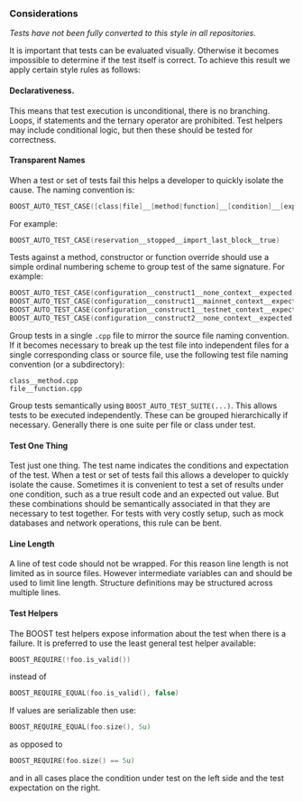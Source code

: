 ### Considerations
*Tests have not been fully converted to this style in all repositories.*

It is important that tests can be evaluated visually. Otherwise it becomes impossible to determine if the test itself is correct. To achieve this result we apply certain style rules as follows:

#### Declarativeness.

This means that test execution is unconditional, there is no branching. Loops, if statements and the ternary operator are prohibited. Test helpers may include conditional logic, but then these should be tested for correctness.

#### Transparent Names
When a test or set of tests fail this helps a developer to quickly isolate the cause. The naming convention is:
```c
BOOST_AUTO_TEST_CASE([class|file]__[method|function]__[condition]__[expectation])
```
For example:
```c
BOOST_AUTO_TEST_CASE(reservation__stopped__import_last_block__true)
```

Tests against a method, constructor or function override should use a simple ordinal numbering scheme to group test of the same signature. For example:
```c
BOOST_AUTO_TEST_CASE(configuration__construct1__none_context__expected)
BOOST_AUTO_TEST_CASE(configuration__construct1__mainnet_context__expected)
BOOST_AUTO_TEST_CASE(configuration__construct1__testnet_context__expected)
BOOST_AUTO_TEST_CASE(configuration__construct2__none_context__expected)
```

Group tests in a single `.cpp` file to mirror the source file naming convention. If it becomes necessary to break up the test file into independent files for a single corresponding class or source file, use the following test file naming convention (or a subdirectory):
```
class__method.cpp
file__function.cpp
```

Group tests semantically using `BOOST_AUTO_TEST_SUITE(...)`. This allows tests to be executed independently. These can be grouped hierarchically if necessary. Generally there is one suite per file or class under test.

#### Test One Thing
Test just one thing. The test name indicates the conditions and expectation of the test. When a test or set of tests fail this allows a developer to quickly isolate the cause. Sometimes it is convenient to test a set of results under one condition, such as a true result code and an expected out value. But these combinations should be semantically associated in that they are necessary to test together. For tests with very costly setup, such as mock databases and network operations, this rule can be bent.

#### Line Length
A line of test code should not be wrapped. For this reason line length is not limited as in source files. However intermediate variables can and should be used to limit line length. Structure definitions may be structured across multiple lines.

#### Test Helpers
The BOOST test helpers expose information about the test when there is a failure. It is preferred to use the least general test helper available:
```c
BOOST_REQUIRE(!foo.is_valid())
```
instead of
```c
BOOST_REQUIRE_EQUAL(foo.is_valid(), false)
```
If values are serializable then use:
```c
BOOST_REQUIRE_EQUAL(foo.size(), 5u)
```
as opposed to
```c
BOOST_REQUIRE(foo.size() == 5u)
```
and in all cases place the condition under test on the left side and the test expectation on the right.
